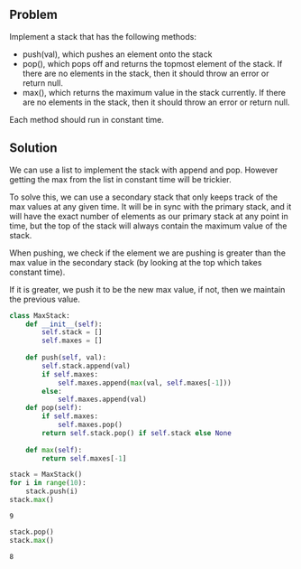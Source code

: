 ## Problem
Implement a stack that has the following methods:

- push(val), which pushes an element onto the stack
- pop(), which pops off and returns the topmost element of the stack. If there are no elements in the stack, then it should throw an error or return null.
- max(), which returns the maximum value in the stack currently. If there are no elements in the stack, then it should throw an error or return null.

Each method should run in constant time.


## Solution
We can use a list to implement the stack with append and pop. However getting the max from the list in constant time will be trickier. 

To solve this, we can use a secondary stack that only keeps track of the max values at any given time. It will be in sync with the primary stack, and it will have the exact number of elements as our primary stack at any point in time, but the top of the stack will always contain the maximum value of the stack.

When pushing, we check if the element we are pushing is greater than the max value in the secondary stack (by looking at the top which takes constant time).

If it is greater, we push it to be the new max value, if not, then we maintain the previous value.



```python
class MaxStack:
    def __init__(self):
        self.stack = []
        self.maxes = []
        
    def push(self, val):
        self.stack.append(val)
        if self.maxes:
            self.maxes.append(max(val, self.maxes[-1]))
        else:
            self.maxes.append(val)
    def pop(self):
        if self.maxes:
            self.maxes.pop()
        return self.stack.pop() if self.stack else None
    
    def max(self):
        return self.maxes[-1]
```


```python
stack = MaxStack()
for i in range(10):
    stack.push(i)
stack.max()
```




    9




```python
stack.pop()
stack.max()
```




    8




```python

```
